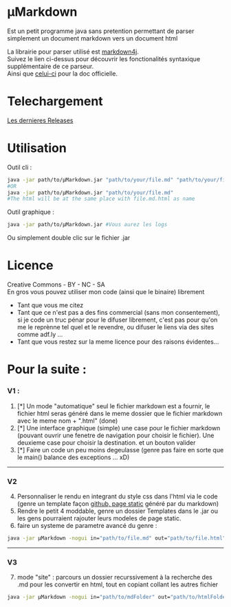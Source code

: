 # µMarkdown
Est un petit programme java sans pretention permettant de parser simplement un document markdown vers un document html

La librairie pour parser utilisé est [markdown4j](https://code.google.com/p/markdown4j/#Learning_Markdown_syntax).    
Suivez le lien ci-dessus pour découvrir les fonctionalités syntaxique supplémentaire de ce parseur.     
Ainsi que [celui-ci](http://daringfireball.net/projects/markdown/syntax) pour la doc officielle.

# Telechargement
[Les dernieres Releases](https://github.com/purexo/uMarkdown/releases)

# Utilisation

Outil cli :    

``` bash
java -jar path/to/µMarkdown.jar "path/to/your/file.md" "path/to/your/file.html"
#OR
java -jar path/to/µMarkdown.jar "path/to/your/file.md"
#The html will be at the same place with file.md.html as name
```

Outil graphique :
``` bash
java -jar path/to/µMarkdown.jar #Vous aurez les logs
```
Ou simplement double clic sur le fichier .jar

# Licence
Creative Commons - BY - NC - SA    
En gros vous pouvez utiliser mon code (ainsi que le binaire) librement

* Tant que vous me citez 
* Tant que ce n'est pas a des fins commercial (sans mon consentement), si je code un truc pénar pour le difuser librement, c'est pas pour qu'on me le reprènne tel quel et le revendre, ou difuser le liens via des sites comme adf.ly ...
* Tant que vous restez sur la meme licence pour des raisons évidentes...

# Pour la suite :
### V1 :
1. [*] Un mode "automatique" seul le fichier markdown est a fournir, le fichier html seras généré dans le meme dossier que le fichier markdown avec le meme nom + ".html"</s> (done)
2. [*] Une interface graphique (simple) une case pour le fichier markdown (pouvant ouvrir une fenetre de navigation pour choisir le fichier). Une deuxieme case pour choisir la destination. et un bouton valider
3. [*] Faire un code un peu moins degeulasse (genre pas faire en sorte que le main() balance des exceptions ... xD)

---------------------------------------------------------------------------
### V2
4. Personnaliser le rendu en integrant du style css dans l'html via le code (genre un template façon [github, page static](https://pages.github.com/) généré par du markdown)
5. Rendre le petit 4 moddable, genre un dossier Templates dans le .jar ou les gens pourraient rajouter leurs modeles de page static.
6. faire un systeme de parametre avancé du genre :

``` bash
java -jar µMarkdown -nogui in="path/to/file.md" out="path/to/file.html" theme="Merlot"
```

---------------------------------------------------------------------------
### V3
7. mode "site" : parcours un dossier recurssivement à la recherche des .md pour les convertir en html, tout en copiant collant les autres fichier

``` bash
java -jar µMarkdown -nogui in="path/to/mdFolder" out="path/to/htmlFolder" theme="Merlot"
```
